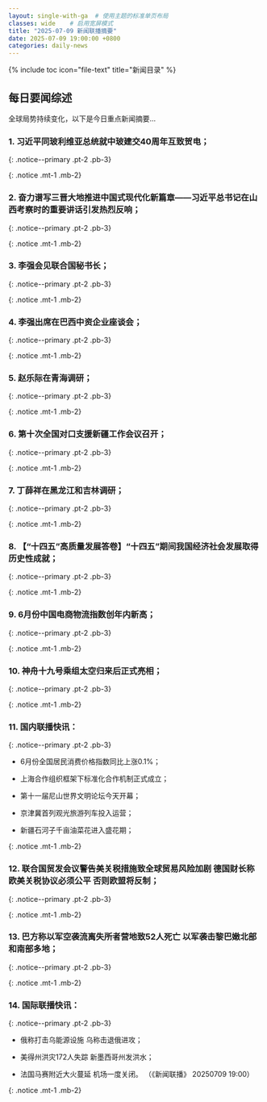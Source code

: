 ```yaml
---
layout: single-with-ga  # 使用主题的标准单页布局
classes: wide    # 启用宽屏模式
title: "2025-07-09 新闻联播摘要"
date: 2025-07-09 19:00:00 +0800
categories: daily-news
---
```


{% include toc icon="file-text" title="新闻目录" %}
   
## 每日要闻综述

全球局势持续变化，以下是今日重点新闻摘要...

### 1. 习近平同玻利维亚总统就中玻建交40周年互致贺电； 

{: .notice--primary .pt-2 .pb-3}

{: .notice .mt-1 .mb-2}

### 2. 奋力谱写三晋大地推进中国式现代化新篇章——习近平总书记在山西考察时的重要讲话引发热烈反响； 

{: .notice--primary .pt-2 .pb-3}

{: .notice .mt-1 .mb-2}

### 3. 李强会见联合国秘书长； 

{: .notice--primary .pt-2 .pb-3}

{: .notice .mt-1 .mb-2}

### 4. 李强出席在巴西中资企业座谈会； 

{: .notice--primary .pt-2 .pb-3}

{: .notice .mt-1 .mb-2}

### 5. 赵乐际在青海调研； 

{: .notice--primary .pt-2 .pb-3}

{: .notice .mt-1 .mb-2}

### 6. 第十次全国对口支援新疆工作会议召开； 

{: .notice--primary .pt-2 .pb-3}

{: .notice .mt-1 .mb-2}

### 7. 丁薛祥在黑龙江和吉林调研； 

{: .notice--primary .pt-2 .pb-3}

{: .notice .mt-1 .mb-2}

### 8. 【“十四五”高质量发展答卷】“十四五”期间我国经济社会发展取得历史性成就； 

{: .notice--primary .pt-2 .pb-3}

{: .notice .mt-1 .mb-2}

### 9. 6月份中国电商物流指数创年内新高； 

{: .notice--primary .pt-2 .pb-3}

{: .notice .mt-1 .mb-2}

### 10. 神舟十九号乘组太空归来后正式亮相； 

{: .notice--primary .pt-2 .pb-3}

{: .notice .mt-1 .mb-2}

### 11. 国内联播快讯： 

{: .notice--primary .pt-2 .pb-3}

- 6月份全国居民消费价格指数同比上涨0.1%；

- 上海合作组织框架下标准化合作机制正式成立；

- 第十一届尼山世界文明论坛今天开幕；

- 京津冀首列观光旅游列车投入运营；

- 新疆石河子千亩油菜花进入盛花期；

{: .notice .mt-1 .mb-2}

### 12. 联合国贸发会议警告美关税措施致全球贸易风险加剧 德国财长称欧美关税协议必须公平 否则欧盟将反制； 

{: .notice--primary .pt-2 .pb-3}

{: .notice .mt-1 .mb-2}

### 13. 巴方称以军空袭流离失所者营地致52人死亡 以军袭击黎巴嫩北部和南部多地； 

{: .notice--primary .pt-2 .pb-3}

{: .notice .mt-1 .mb-2}

### 14. 国际联播快讯： 

{: .notice--primary .pt-2 .pb-3}

- 俄称打击乌能源设施 乌称击退俄进攻；

- 美得州洪灾172人失踪 新墨西哥州发洪水；

- 法国马赛附近大火蔓延 机场一度关闭。 （《新闻联播》 20250709 19:00）

{: .notice .mt-1 .mb-2}